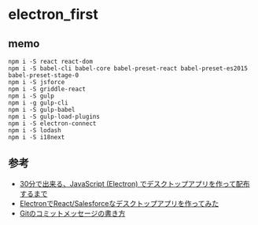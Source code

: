 # electron_first

## memo
```
npm i -S react react-dom
npm i -S babel-cli babel-core babel-preset-react babel-preset-es2015 babel-preset-stage-0
npm i -S jsforce
npm i -S griddle-react
npm i -S gulp
npm i -g gulp-cli
npm i -S gulp-babel
npm i -S gulp-load-plugins
npm i -S electron-connect
npm i -S lodash
npm i -S i18next
```

## 参考
- [30分で出来る、JavaScript (Electron) でデスクトップアプリを作って配布するまで](http://qiita.com/nyanchu/items/15d514d9b9f87e5c0a29)
- [ElectronでReact/Salesforceなデスクトップアプリを作ってみた](http://info.skyvisualeditor.com/blog/2016/160208_001566.php)
- [Gitのコミットメッセージの書き方](http://qiita.com/itosho/items/9565c6ad2ffc24c09364)
